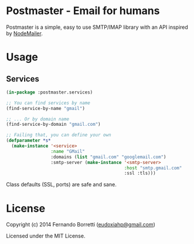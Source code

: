 # Postmaster - Email for humans

Postmaster is a simple, easy to use SMTP/IMAP library with an API inspired by
[NodeMailer][nm].

[nm]: http://www.nodemailer.com/

# Usage

## Services

~~~lisp
(in-package :postmaster.services)

;; You can find services by name
(find-service-by-name "gmail")

;; ... Or by domain name
(find-service-by-domain "gmail.com")

;; Failing that, you can define your own
(defparameter *s*
  (make-instance '<service>
                 :name "GMail"
                 :domains (list "gmail.com" "googlemail.com")
                 :smtp-server (make-instance '<smtp-server>
                                             :host "smtp.gmail.com"
                                             :ssl :tls)))
~~~

Class defaults (SSL, ports) are safe and sane.

# License

Copyright (c) 2014 Fernando Borretti (eudoxiahp@gmail.com)

Licensed under the MIT License.
